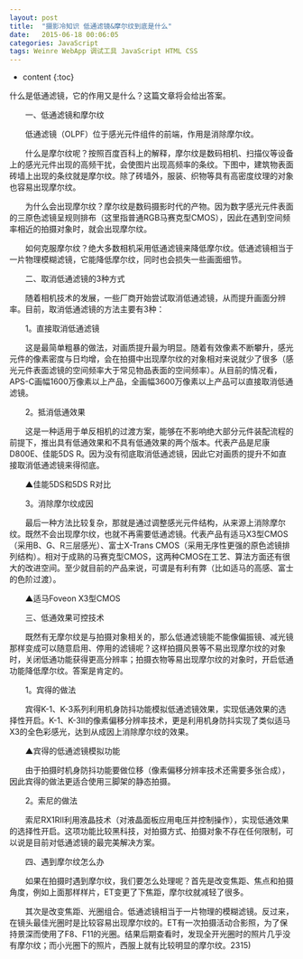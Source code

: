 ```yaml
---
layout: post
title:  "摄影冷知识 低通滤镜&摩尔纹到底是什么"
date:   2015-06-18 00:06:05
categories: JavaScript
tags: Weinre WebApp 调试工具 JavaScript HTML CSS
---
```


* content
{:toc}


什么是低通滤镜，它的作用又是什么？这篇文章将会给出答案。

　　一、低通滤镜和摩尔纹

　　低通滤镜（OLPF）位于感光元件组件的前端，作用是消除摩尔纹。

　　什么是摩尔纹呢？按照百度百科上的解释，摩尔纹是数码相机、扫描仪等设备上的感光元件出现的高频干扰，会使图片出现高频率的条纹。下图中，建筑物表面砖墙上出现的条纹就是摩尔纹。除了砖墙外，服装、织物等具有高密度纹理的对象也容易出现摩尔纹。


　　为什么会出现摩尔纹？摩尔纹是数码摄影时代的产物。因为数字感光元件表面的三原色滤镜呈规则排布（这里指普通RGB马赛克型CMOS），因此在遇到空间频率相近的拍摄对象时，就会出现摩尔纹。

　　如何克服摩尔纹？绝大多数相机采用低通滤镜来降低摩尔纹。低通滤镜相当于一片物理模糊滤镜，它能降低摩尔纹，同时也会损失一些画面细节。

　　二、取消低通滤镜的3种方式

　　随着相机技术的发展，一些厂商开始尝试取消低通滤镜，从而提升画面分辨率。目前，取消低通滤镜的方法主要有3种：

　　1。直接取消低通滤镜

　　这是最简单粗暴的做法，对画质提升最为明显。随着有效像素不断攀升，感光元件的像素密度与日均增，会在拍摄中出现摩尔纹的对象相对来说就少了很多（感光元件表面滤镜的空间频率大于常见物品表面的空间频率）。从目前的情况看，APS-C画幅1600万像素以上产品，全画幅3600万像素以上产品可以直接取消低通滤镜。

　　2。抵消低通效果

　　这是一种适用于单反相机的过渡方案，能够在不影响绝大部分元件装配流程的前提下，推出具有低通效果和不具有低通效果的两个版本。代表产品是尼康D800E、佳能5DS R。因为没有彻底取消低通滤镜，因此它对画质的提升不如直接取消低通滤镜来得彻底。


　　▲佳能5DS和5DS R对比

　　3。消除摩尔纹成因

　　最后一种方法比较复杂，那就是通过调整感光元件结构，从来源上消除摩尔纹。既然不会出现摩尔纹，也就不再需要低通滤镜。代表产品有适马X3型CMOS（采用B、G、R三层感光）、富士X-Trans CMOS（采用无序性更强的原色滤镜排列结构）。相对于成熟的马赛克型CMOS，这两种CMOS在工艺、算法方面还有很大的改进空间。至少就目前的产品来说，可谓是有利有弊（比如适马的高感、富士的色阶过渡）。


　　▲适马Foveon X3型CMOS

　　三、低通效果可控技术

　　既然有无摩尔纹是与拍摄对象相关的，那么低通滤镜能不能像偏振镜、减光镜那样变成可以随意启用、停用的滤镜呢？这样拍摄风景等不易出现摩尔纹的对象时，关闭低通功能获得更高分辨率；拍摄衣物等易出现摩尔纹的对象时，开启低通功能降低摩尔纹。答案是肯定的。

　　1。宾得的做法

　　宾得K-1、K-3系列利用机身防抖功能模拟低通滤镜效果，实现低通效果的选择性开启。K-1、K-3II的像素偏移分辨率技术，更是利用机身防抖实现了类似适马X3的全色彩感光，达到从成因上消除摩尔纹的效果。


　　▲宾得的低通滤镜模拟功能

　　由于拍摄时机身防抖功能要做位移（像素偏移分辨率技术还需要多张合成），因此宾得的做法更适合使用三脚架的静态拍摄。

　　2。索尼的做法

　　索尼RX1RII利用液晶技术（对液晶面板应用电压并控制操作），实现低通效果的选择性开启。这项功能比较黑科技，对拍摄方式、拍摄对象不存在任何限制，可以说是目前对低通滤镜的最完美解决方案。


　　四、遇到摩尔纹怎么办

　　如果在拍摄时遇到摩尔纹，我们要怎么处理呢？首先是改变焦距、焦点和拍摄角度，例如上面那样样片，ET变更了下焦距，摩尔纹就减轻了很多。



　　其次是改变焦距、光圈组合。低通滤镜相当于一片物理的模糊滤镜。反过来，在镜头最佳光圈时是比较容易出现摩尔纹的。ET有一次拍摄活动合影照，为了保持景深而使用了F8、F11的光圈。结果后期查看时，发现全开光圈时的照片几乎没有摩尔纹；而小光圈下的照片，西服上就有比较明显的摩尔纹。2315)
